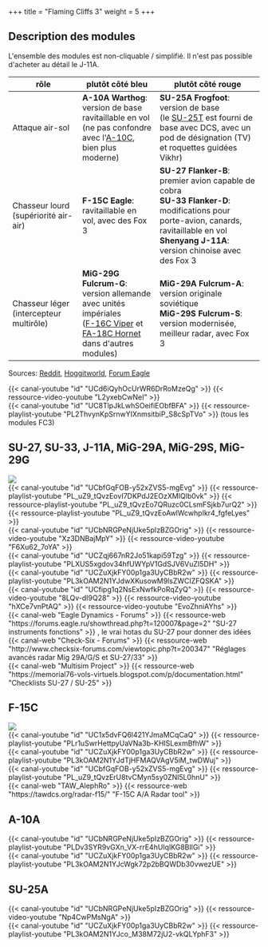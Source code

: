 +++
title = "Flaming Cliffs 3"
weight = 5
+++

## Description des modules

L'ensemble des modules est non-cliquable / simplifié. Il n'est pas possible d'acheter au détail le J-11A.

rôle                                           | plutôt côté bleu                                                                                                                                                           | plutôt côté rouge
---------------------------------------------- | -------------------------------------------------------------------------------------------------------------------------------------------------------------------------- | -------------------
Attaque air-sol                                | **A-10A Warthog**: version de base ravitaillable en vol <br />(ne pas confondre avec l'[A-10C](/apprentissage/a-10c), bien plus moderne)                                   | **SU-25A Frogfoot**: version de base<br /> (le [SU-25T](/apprentissage/su-25t) est fourni de base avec DCS, avec un pod de désignation (TV) et roquettes guidées Vikhr)
Chasseur lourd (supériorité air-air)           | **F-15C Eagle**: ravitaillable en vol, avec des Fox 3                                                                                                                      | **SU-27 Flanker-B**: premier avion capable de cobra<br /> **SU-33 Flanker-D**: modifications pour porte-avion, canards, ravitaillable en vol<br /> **Shenyang J-11A**: version chinoise avec des Fox 3
Chasseur léger (intercepteur multirôle)        | **MiG-29G Fulcrum-G**: version allemande avec unités impériales<br />([F-16C Viper](/apprentissage/f-16c) et [FA-18C Hornet](/apprentissage/fa-18c) dans d'autres modules) | **MiG-29A Fulcrum-A**: version originale soviétique<br />**MiG-29S Fulcrum-S**: version modernisée, meilleur radar, avec Fox 3

Sources: [Reddit](https://www.reddit.com/r/hoggit/comments/3k8789/whats_the_difference_between_the_mig29a_mig29g/), [Hoggitworld](https://wiki.hoggitworld.com/view/Flaming_Cliffs), [Forum Eagle](https://forums.eagle.ru/forum/english/digital-combat-simulator/dcs-flaming-cliffs-3/177396-mig-29s-v-mig-29a-v-mig-29g?p=4327701#post4327701)

<div class="contenu"> <!-- le hangar de Sklang //-->
{{< canal-youtube "id" "UCd6iQyhOcUrWR6DrRoMzeQg" >}}
{{< ressource-video-youtube "L2yxebCwNeI" >}}
</div>

<div class="contenu"> <!-- WellerMan //-->
{{< canal-youtube "id" "UC8TlpJkLwhSOeifiEObfBFA" >}}
{{< ressource-playlist-youtube "PL2ThvynKpSrnwYIXnmsitbiP_S8cSpTVo" >}} (tous les modules FC3)
</div>

## SU-27, SU-33, J-11A, MiG-29A, MiG-29S, MiG-29G
<img src=/apprentissage/su27_mer.png class=decoration />

<div class="contenu"> <!-- Commander Steinsch //-->
{{< canal-youtube "id" "UCbfGqFOB-y52xZVS5-mgEvg" >}}
{{< ressource-playlist-youtube "PL_uZ9_tQvzEovI7DKPdJ2EOzXMIQlb0vk" >}}
{{< ressource-playlist-youtube "PL_uZ9_tQvzEo7QRuzc0CLsmFSjkb7urQ2" >}}
{{< ressource-playlist-youtube "PL_uZ9_tQvzEoAwlWcwhpIkr4_fgfeLyes" >}}
</div>

<div class="contenu"> <!-- Loulou de DCS World //-->
{{< canal-youtube "id" "UCbNRGPeNjUke5pIzBZGOrig" >}}
{{< ressource-video-youtube "Xz3DNBajMpY" >}}
{{< ressource-video-youtube "F6Xu62_7oYA" >}}
</div>

<div class="contenu"> <!-- Ailes Virtuelles //-->
{{< canal-youtube "id" "UCZqj667nR2Jo51kapi59Tzg" >}}
{{< ressource-playlist-youtube "PLXUS5xgdov34hfUWYpV1GdSJV6VuZI5DH" >}}
</div>

<div class="contenu"> <!-- Grim Reapers //-->
{{< canal-youtube "id" "UCZuXjkFY00p1ga3UyCBbR2w" >}}
{{< ressource-playlist-youtube "PL3kOAM2N1YJdwXKusowM9lsZWCIZFQSKA" >}}
</div>

<div class="contenu"> <!-- TheSkyline35 //-->
{{< canal-youtube "id" "UCfipg1q2NsExNwfkPoRqZyQ" >}}
{{< ressource-video-youtube "8LQv-dI9Q28" >}}
{{< ressource-video-youtube "hXCe7vnPtAQ" >}}
{{< ressource-video-youtube "EvoZhniAYhs" >}}
</div>

<div class="contenu">
{{< canal-web "Eagle Dynamics - Forums" >}}
{{< ressource-web "https://forums.eagle.ru/showthread.php?t=120007&page=2" "SU-27 instruments fonctions" >}}
, le vrai hotas du SU-27 pour donner des idées
</div>

<div class="contenu">
{{< canal-web "Check-Six - Forums" >}}
{{< ressource-web "http://www.checksix-forums.com/viewtopic.php?t=200347" "Réglages avancés radar Mig 29A/G/S et SU-27/33" >}}
</div>

<div class="contenu">
{{< canal-web "Multisim Project" >}}
{{< ressource-web "https://memorial76-vols-virtuels.blogspot.com/p/documentation.html" "Checklists SU-27 / SU-25" >}}
</div>

## F-15C
<img src=/apprentissage/f15c_feu.png class=decoration />

<div class="contenu de_qualite"> <!-- Photun //-->
{{< canal-youtube "id" "UC1x5dvFQ6l421YJmaMCqCaQ" >}}
{{< ressource-playlist-youtube "PLr1uSwrHettpyUaVNa3b-KHISLexmBfhW" >}}
</div>

<div class="contenu"> <!-- Grim Reapers //-->
{{< canal-youtube "id" "UCZuXjkFY00p1ga3UyCBbR2w" >}}
{{< ressource-playlist-youtube "PL3kOAM2N1YJdTjHFMAQVAgV5iM_twDWuj" >}}
</div>

<div class="contenu"> <!-- Commander Steinsch //-->
{{< canal-youtube "id" "UCbfGqFOB-y52xZVS5-mgEvg" >}}
{{< ressource-playlist-youtube "PL_uZ9_tQvzErU8tvCMyn5sy0ZNl5L0hnU" >}}
</div>

<div class="contenu">
{{< canal-web "TAW_AlephRo" >}}
{{< ressource-web "https://tawdcs.org/radar-f15/" "F-15C A/A Radar tool" >}}
</div>

## A-10A

<div class="contenu"> <!-- Loulou de DCS World //-->
{{< canal-youtube "id" "UCbNRGPeNjUke5pIzBZGOrig" >}}
{{< ressource-playlist-youtube "PLDv3SYR9vGXn_VX-rrE4hUIqlKG8BIlGi" >}}
</div>

<div class="contenu"> <!-- Grim Reapers //-->
{{< canal-youtube "id" "UCZuXjkFY00p1ga3UyCBbR2w" >}}
{{< ressource-playlist-youtube "PL3kOAM2N1YJcWgk72p2bBQWDb30vwezUE" >}}
</div>

## SU-25A

<div class="contenu"> <!-- Loulou de DCS World //-->
{{< canal-youtube "id" "UCbNRGPeNjUke5pIzBZGOrig" >}}
{{< ressource-video-youtube "Np4CwPMsNgA" >}}
</div>

<div class="contenu"> <!-- Grim Reapers //-->
{{< canal-youtube "id" "UCZuXjkFY00p1ga3UyCBbR2w" >}}
{{< ressource-playlist-youtube "PL3kOAM2N1YJco_M38M72jU2-vkQLYphF3" >}}
</div>
